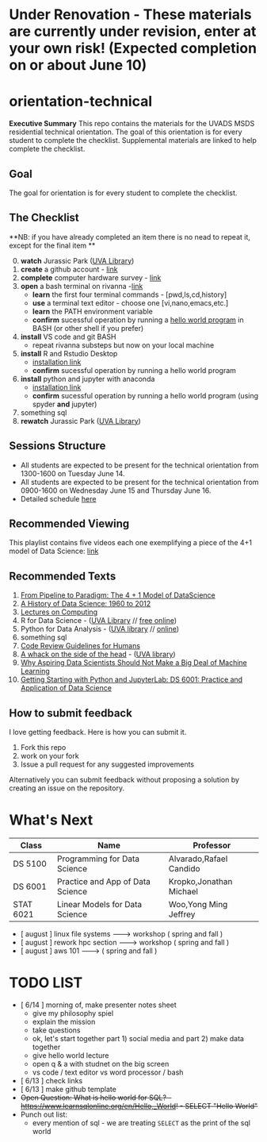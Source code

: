 # Under Renovation - These materials are currently under revision, enter at your own risk! (Expected completion on or about June 10)


# orientation-technical
**Executive Summary** This repo contains the materials for the UVADS MSDS residential technical orientation. The goal of this orientation is for every student to complete the checklist. Supplemental materials are linked to help complete the checklist.

## Goal
The goal for orientation is for every student to complete the checklist.

## The Checklist

**NB: if you have already completed an item there is no nead to repeat it, except for the final item **

0. **watch** Jurassic Park ([UVA Library](https://search.lib.virginia.edu/sources/uva_library/items/swank_0013371))
1. **create** a github account - [link](https://github.com/join) 
2. **complete** computer hardware survey - [link](https://forms.gle/ddkrs1CtDwxGb1a87)
2. **open** a bash terminal on rivanna -[link](https://rivanna-portal.hpc.virginia.edu/)
    * **learn** the first four terminal commands - [pwd,ls,cd,history]
    * **use** a terminal text editor - choose one [vi,nano,emacs,etc.]
    * **learn** the PATH environment variable
    * **confirm** sucessful operation by running a [hello world program](https://github.com/UVADS/orientation-technical/blob/main/lessons/lesson-hello-world.md) in BASH (or other shell if you prefer)
4. **install** VS code and git BASH
    * repeat rivanna substeps but now on your local machine
6. **install** R and Rstudio Desktop
    * [installation link](https://rstudio.com/products/rstudio/download/#download)
    * **confirm** sucessful operation by running a hello world program
7. **install** python and jupyter with anaconda
    * [installation link](https://docs.anaconda.com/anaconda/install/index.html)
    * **confirm** sucessful operation by running a hello world program (using spyder **and** jupyter)
8. something sql
9. **rewatch** Jurassic Park ([UVA Library](https://search.lib.virginia.edu/sources/uva_library/items/swank_0013371))

## Sessions Structure
* All students are expected to be present for the technical orientation from 1300-1600 on Tuesday June 14.
* All students are expected to be present for the technical orientation from 0900-1600 on Wednesday  June 15 and Thursday June 16.
* Detailed schedule [here](https://github.com/alonzi/orientation-technical/blob/main/detail-schedule.md)

## Recommended Viewing
This playlist contains five videos each one exemplifying a piece of the 4+1 model of Data Science: [link](https://youtube.com/playlist?list=PLc0No4e8MMEMcsS6pL4TZ8KegtS3VLlkk)

## Recommended Texts
1.  [From Pipeline to Paradigm: The 4 + 1 Model of DataScience](https://myuva.sharepoint.com/:b:/s/UVADSDocumentRepository/EW3lUf8y7_ZIpDjxsTEHT58Bd5OJGH4kwb7GPP0e_xifPA?e=BTli8d)
2. [A History of Data Science: 1960 to 2012](https://myuva.sharepoint.com/:b:/s/UVADSDocumentRepository/EZqBYGILLBlLs2mUIymNYlkBnayKv3K5ZhEj8II10NRkKQ?e=6iZgcV)
3.  [Lectures on Computing](http://galileo.phys.virginia.edu/compfac/courses/)
3. R for Data Science - ([UVA Library](https://learning.oreilly.com/library/view/r-for-data/9781491910382/?ar) // [free online](https://r4ds.had.co.nz/))
3.  Python for Data Analysis - ([UVA library](https://learning.oreilly.com/library/view/python-for-data/9781491957653/?ar) // [online](https://wesmckinney.com/pages/book.html))
4. something sql
5.  [Code Review Guidelines for Humans](https://phauer.com/2018/code-review-guidelines/)
6.  [A whack on the side of the head](https://www.amazon.com/Whack-Side-Head-More-Creative/dp/0446404667) - ([UVA library](https://search.lib.virginia.edu/search?mode=advanced&q=title%3A%20%7BA%20Whack%20on%20the%20Side%20of%20the%20Head%3A%20How%20You%20Can%20Be%20More%20Creative%7D%20AND%20author%3A%20%7BOech%7D&pool=uva_library))
7.  [Why Aspiring Data Scientists Should Not Make a Big Deal of Machine Learning](https://towardsdatascience.com/why-aspiring-data-scientists-should-not-make-a-big-deal-of-machine-learning-218a66b18467)
8.  [Getting Starting with Python and JupyterLab: DS 6001: Practice and Application of Data Science](https://colab.research.google.com/drive/1oMEcZVC0P-VUGwLf-72XvHAPOoXEUkPh?usp=sharing)

## How to submit feedback
I love getting feedback. Here is how you can submit it.
1. Fork this repo
2. work on your fork
3. Issue a pull request for any suggested improvements

Alternatively you can submit feedback without proposing a solution by creating an issue on the repository.

# What's Next
| Class | Name  | Professor |
|-------|-------|-----------|
|  DS 5100   |Programming for Data Science | Alvarado,Rafael Candido   |
| DS 6001   |Practice and App of Data Science| Kropko,Jonathan Michael |
|   STAT 6021   | Linear Models for Data Science | Woo,Yong Ming Jeffrey |
* [ august ] linux file systems ---> workshop ( spring and fall )
* [ august ] rework hpc section ---> workshop ( spring and fall )
* [ august ] aws 101 ---> ( spring and fall )




# TODO LIST
* [ 6/14 ] morning of, make presenter notes sheet
    - give my philosophy spiel
    - explain the mission
    - take questions
    - ok, let's start together part 1) social media and part 2) make data together
    - give hello world lecture
    - open q & a with studnet on the big screen
    - vs code / text editor vs word processor / bash 
* [ 6/13 ] check links
* [ 6/13 ] make github template
* ~~Open Question: What is hello world for SQL? - https://www.learnsqlonline.org/en/Hello,_World! - SELECT "Hello World"~~
* Punch out list:
    - every mention of sql - we are treating `SELECT` as the print of the sql world
